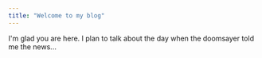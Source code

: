 ```yaml
---
title: "Welcome to my blog"
---
```


I'm glad you are here. I plan to talk about the day when the doomsayer told me the news...
